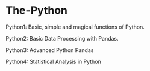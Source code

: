 # The-Python
Python1: Basic, simple and magical functions of Python.

Python2: Basic Data Processing with Pandas.

Python3: Advanced Python Pandas

Python4: Statistical Analysis in Python

